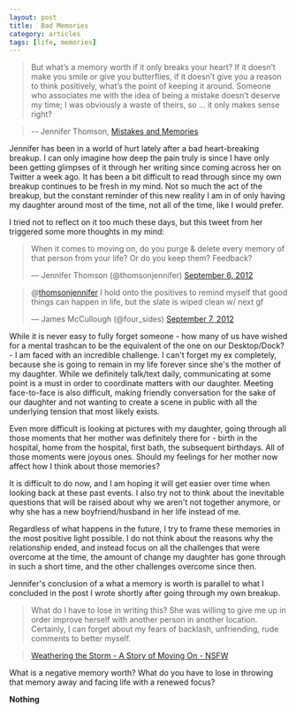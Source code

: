 ```yaml
---
layout: post
title:  Bad Memories
category: articles
tags: [life, memories]
---
```


> But what’s a memory worth if it only breaks your heart? If it doesn’t make you smile or give you butterflies, if it doesn’t give you a reason to think positively, what’s the point of keeping it around. Someone who associates me with the idea of being a mistake doesn’t deserve my time; I was obviously a waste of theirs, so … it only makes sense right?

> -- Jennifer Thomson, [Mistakes and Memories](http://thomsonjennifer.wordpress.com/2012/09/07/mistakes-and-memories/ "Mistakes and Memories | Jennifer Thomson")

Jennifer has been in a world of hurt lately after a bad heart-breaking breakup. I can only imagine how deep the pain truly is since I have only been getting glimpses of it through her writing since coming across her on Twitter a week ago. It has been a bit difficult to read through since my own breakup continues to be fresh in my mind. Not so much the act of the breakup, but the constant reminder of this new reality I am in of only having my daughter around most of the time, not all of the time, like I would prefer. 

I tried not to reflect on it too much these days, but this tweet from her triggered some more thoughts in my mind:
<blockquote class="twitter-tweet tw-align-center"><p>When it comes to moving on, do you purge &amp; delete every memory of that person from your life? Or do you keep them? Feedback?</p>&mdash; Jennifer Thomson (@thomsonjennifer) <a href="https://twitter.com/thomsonjennifer/status/243838934789025794" data-datetime="2012-09-06T22:31:47+00:00">September 6, 2012</a></blockquote>
<script src="//platform.twitter.com/widgets.js" charset="utf-8"></script>

<blockquote class="twitter-tweet tw-align-center" data-in-reply-to="243838934789025794"><p>@<a href="https://twitter.com/thomsonjennifer">thomsonjennifer</a> I hold onto the positives to remind myself that good things can happen in life, but the slate is wiped clean w/ next gf</p>&mdash; James McCullough (@four_sides) <a href="https://twitter.com/four_sides/status/243884914536230913" data-datetime="2012-09-07T01:34:29+00:00">September 7, 2012</a></blockquote>
<script src="//platform.twitter.com/widgets.js" charset="utf-8"></script>

While it is never easy to fully forget someone - how many of us have wished for a mental trashcan to be the equivalent of the one on our Desktop/Dock? - I am faced with an incredible challenge. I can't forget my ex completely, because she is going to remain in my life forever since she's the mother of my daughter. While we definitely talk/text daily, communicating at some point is a must in order to coordinate matters with our daughter. Meeting face-to-face is also difficult, making friendly conversation for the sake of our daughter and not wanting to create a scene in public with all the underlying tension that most likely exists. 

Even more difficult is looking at pictures with my daughter, going through all those moments that her mother was definitely there for - birth in the hospital, home from the hospital, first bath, the subsequent birthdays. All of those moments were joyous ones. Should my feelings for her mother now affect how I think about those memories? 

It is difficult to do now, and I am hoping it will get easier over time when looking back at these past events. I also try not to think about the inevitable questions that will be raised about why we aren't not together anymore, or why she has a new boyfriend/husband in her life instead of me. 

Regardless of what happens in the future, I try to frame these memories in the most positive light possible. I do not think about the reasons why the relationship ended, and instead focus on all the challenges that were overcome at the time, the amount of change my daughter has gone through in such a short time, and the other challenges overcome since then. 

Jennifer's conclusion of a what a memory is worth is parallel to what I concluded in the post I wrote shortly after going through my own breakup. 

> What do I have to lose in writing this? She was willing to give me up in order improve herself with another person in another location. Certainly, I can forget about my fears of backlash, unfriending, rude comments to better myself.

> [Weathering the Storm - A Story of Moving On - NSFW](http://scriptogr.am/foursides/post/weathering-the-storm-a-story-of-moving-on-nsfw "Weathering the Storm - A Story of Moving On")

What is a negative memory worth?
What do you have to lose in throwing that memory away and facing life with a renewed focus?

**Nothing**
